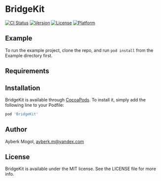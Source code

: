 # BridgeKit

[![CI Status](https://img.shields.io/travis/aybarska/BridgeKit.svg?style=flat)](https://travis-ci.org/aybarska/BridgeKit)
[![Version](https://img.shields.io/cocoapods/v/BridgeKit.svg?style=flat)](https://cocoapods.org/pods/BridgeKit)
[![License](https://img.shields.io/cocoapods/l/BridgeKit.svg?style=flat)](https://cocoapods.org/pods/BridgeKit)
[![Platform](https://img.shields.io/cocoapods/p/BridgeKit.svg?style=flat)](https://cocoapods.org/pods/BridgeKit)

## Example

To run the example project, clone the repo, and run `pod install` from the Example directory first.

## Requirements

## Installation

BridgeKit is available through [CocoaPods](https://cocoapods.org). To install
it, simply add the following line to your Podfile:

```ruby
pod 'BridgeKit'
```

## Author

Ayberk Mogol, ayberk.m@yandex.com

## License

BridgeKit is available under the MIT license. See the LICENSE file for more info.
